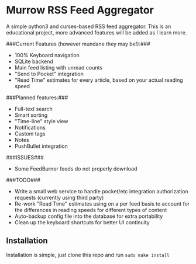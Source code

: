 # Murrow RSS Feed Aggregator #
A simple python3 and curses-based RSS feed aggregator. This is an educational project, more advanced features will be added as I learn more.

###Current Features (however mundane they may be!):###
- 100% Keyboard navigation
- SQLite backend
- Main feed listing with unread counts
- "Send to Pocket" integration
- "Read Time" estimates for every article, based on your actual reading speed

###Planned features:###
- Full-text search
- Smart sorting
- "Time-line" style view
- Notifications
- Custom tags
- Notes
- PushBullet integration

###ISSUES###
- Some FeedBurner feeds do not properly download

###TODO###
- Write a small web service to handle pocket/etc integration authorization requests (currently using third party)
- Re-work "Read Time" estimates using on a per feed basis to account for the differences in reading speeds for different types of content
- Auto-backup config file into the database for extra portability
- Clean up the keyboard shortcuts for better UI continuity

## Installation ##
Installation is simple, just clone this repo and run `sudo make install`
